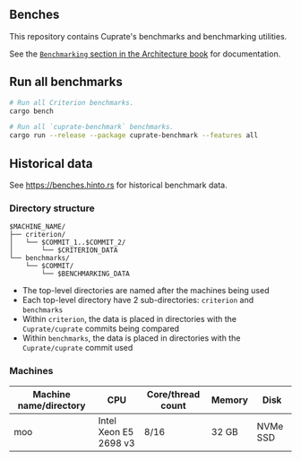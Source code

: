 ## Benches
This repository contains Cuprate's benchmarks and benchmarking utilities.

See the [`Benchmarking` section in the Architecture book](https://architecture.cuprate.org/benchmarking/intro.html) for documentation.

## Run all benchmarks
```bash
# Run all Criterion benchmarks.
cargo bench

# Run all `cuprate-benchmark` benchmarks.
cargo run --release --package cuprate-benchmark --features all
```

## Historical data
See  <https://benches.hinto.rs> for historical benchmark data.

### Directory structure
```
$MACHINE_NAME/
├── criterion/
│   └── $COMMIT_1..$COMMIT_2/
│       └── $CRITERION_DATA
└── benchmarks/
    └── $COMMIT/
        └── $BENCHMARKING_DATA
```

- The top-level directories are named after the machines being used
- Each top-level directory have 2 sub-directories: `criterion` and `benchmarks`
- Within `criterion`, the data is placed in directories with the `Cuprate/cuprate` commits being compared
- Within `benchmarks`, the data is placed in directories with the `Cuprate/cuprate` commit used

### Machines

| Machine name/directory | CPU                    | Core/thread count | Memory | Disk |
|------------------------|------------------------|-------------------|--------|------|
| moo                    | Intel Xeon E5 2698 v3  | 8/16              | 32 GB  | NVMe SSD
